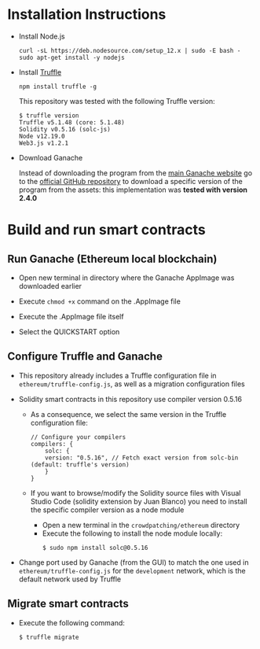 # Installation Instructions

- Install Node.js
    ```
    curl -sL https://deb.nodesource.com/setup_12.x | sudo -E bash -
    sudo apt-get install -y nodejs
    ```

- Install [Truffle](https://www.trufflesuite.com/truffle)
    ```
    npm install truffle -g
    ```
    This repository was tested with the following Truffle version:
    ```
    $ truffle version
    Truffle v5.1.48 (core: 5.1.48)
    Solidity v0.5.16 (solc-js)
    Node v12.19.0
    Web3.js v1.2.1
    ```

- Download Ganache

    Instead of downloading the program from the [main Ganache website](https://www.trufflesuite.com/ganache) go to the [official GitHub repository](https://github.com/trufflesuite/ganache/releases) to download a specific version of the program from the assets: this implementation was **tested with version 2.4.0**


# Build and run smart contracts

## Run Ganache (Ethereum local blockchain)

- Open new terminal in directory where the Ganache AppImage was downloaded earlier

- Execute `chmod +x` command on the .AppImage file

- Execute the .AppImage file itself

- Select the QUICKSTART option

## Configure Truffle and Ganache

- This repository already includes a Truffle configuration file in `ethereum/truffle-config.js`, as well as a migration configuration files 

- Solidity smart contracts in this repository use compiler version 0.5.16

    - As a consequence, we select the same version in the Truffle configuration file:
        ```
        // Configure your compilers
        compilers: {
            solc: {
            version: "0.5.16", // Fetch exact version from solc-bin (default: truffle's version)
            }
        } 
        ```
    - If you want to browse/modify the Solidity source files with Visual Studio Code (solidity extension by Juan Blanco) you need to install the specific compiler version as a node module

        - Open a new terminal in the `crowdpatching/ethereum` directory
        - Execute the following to install the node module locally:
            ```
            $ sudo npm install solc@0.5.16  
            ```

- Change port used by Ganache (from the GUI) to match the one used in `ethereum/truffle-config.js` for the `development` network, which is the default network used by Truffle

## Migrate smart contracts

- Execute the following command:
    ```
    $ truffle migrate
    ```